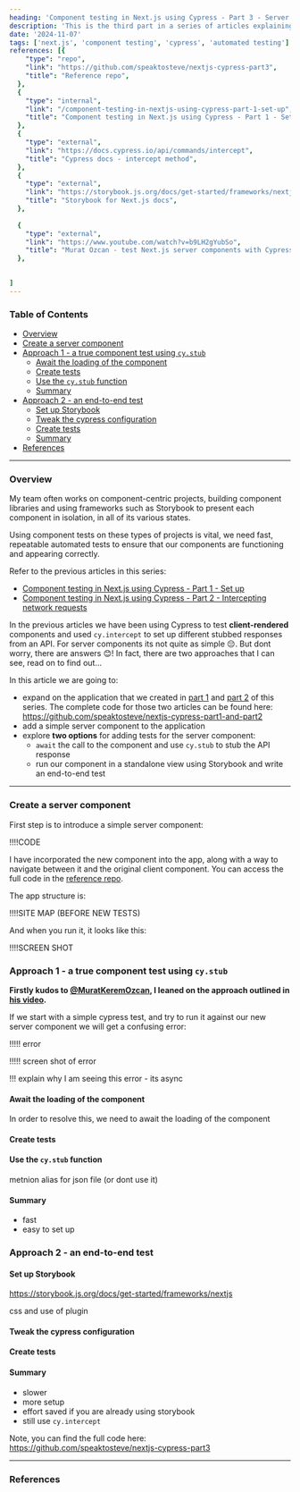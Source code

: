 ```yaml
---
heading: 'Component testing in Next.js using Cypress - Part 3 - Server components'
description: 'This is the third part in a series of articles explaining how to set up and write component tests for Next.js using Cypress. It describes how to cover your server-rendered components with automated tests.'
date: '2024-11-07'
tags: ['next.js', 'component testing', 'cypress', 'automated testing']
references: [{
    "type": "repo", 
    "link": "https://github.com/speaktosteve/nextjs-cypress-part3",
    "title": "Reference repo",
  },
  {
    "type": "internal", 
    "link": "/component-testing-in-nextjs-using-cypress-part-1-set-up",
    "title": "Component testing in Next.js using Cypress - Part 1 - Set up",
  },
  {
    "type": "external", 
    "link": "https://docs.cypress.io/api/commands/intercept",
    "title": "Cypress docs - intercept method",
  },
  {
    "type": "external", 
    "link": "https://storybook.js.org/docs/get-started/frameworks/nextjs",
    "title": "Storybook for Next.js docs",
  },
  
  {
    "type": "external", 
    "link": "https://www.youtube.com/watch?v=b9LH2gYubSo",
    "title": "Murat Ozcan - test Next.js server components with Cypress component tests",
  },
  

]
---
```

### Table of Contents

<!-- TOC start (generated with https://github.com/derlin/bitdowntoc) -->

- [Overview](#overview)
- [Create a server component](#create-a-server-component)
- [Approach 1 - a true component test using `cy.stub`](#approach-1-a-true-component-test-using-cystub)
   * [Await the loading of the component](#await-the-loading-of-the-component)
   * [Create tests](#create-tests)
   * [Use the `cy.stub` function](#use-the-cystub-function)
   * [Summary](#summary)
- [Approach 2 - an end-to-end test](#approach-2-an-end-to-end-test)
   * [Set up Storybook](#set-up-storybook)
   * [Tweak the cypress configuration](#tweak-the-cypress-configuration)
   * [Create tests](#create-tests-1)
   * [Summary](#summary-1)
- [References](#references)

<!-- TOC end -->

---

<!-- TOC --><a name="overview"></a>
### Overview

My team often works on component-centric projects, building component libraries and using frameworks such as Storybook to present each component in isolation, in all of its various states.

Using component tests on these types of projects is vital, we need fast, repeatable automated tests to ensure that our components are functioning and appearing correctly.

<div class="border p-4 not-italic">
Refer to the previous articles in this series:
<ul>
<li><a href="/component-testing-in-nextjs-using-cypress-part-1-set-up">Component testing in Next.js using Cypress - Part 1 - Set up</a></li>
<li><a href="/component-testing-in-nextjs-using-cypress-part-2-network-intercepting">Component testing in Next.js using Cypress - Part 2 - Intercepting network requests</a></li>
</div>

In the previous articles we have been using Cypress to test **client-rendered** components and used `cy.intercept` to set up different stubbed responses from an API.
For server components its not quite as simple 😔. But dont worry, there are answers 😊! In fact, there are two approaches that I can see, read on to find out...

In this article we are going to:

- expand on the application that we created in [part 1](/component-testing-in-nextjs-using-cypress-part-1-set-up) and [part 2](/component-testing-in-nextjs-using-cypress-part-2-network-intercepting) of this series. The complete code for those two articles can be found here: https://github.com/speaktosteve/nextjs-cypress-part1-and-part2
- add a simple server component to the application
- explore **two options** for adding tests for the server component:
  - `await` the call to the component and use `cy.stub` to stub the API response
  - run our component in a standalone view using Storybook and write an end-to-end test
---

<!-- TOC --><a name="create-a-server-component"></a>
### Create a server component

First step is to introduce a simple server component:

!!!!CODE

I have incorporated the new component into the app, along with a way to navigate between it and the original client component. You can access the full code in the [reference repo](https://github.com/speaktosteve/nextjs-cypress-part3).

The app structure is:

!!!!SITE MAP (BEFORE NEW TESTS)

And when you run it, it looks like this:

!!!!SCREEN SHOT

<!-- TOC --><a name="approach-1-a-true-component-test-using-cystub"></a>
### Approach 1 - a true component test using `cy.stub`

**Firstly kudos to [@MuratKeremOzcan](@MuratKeremOzcan), I leaned on the approach outlined in [his video](https://www.youtube.com/watch?v=b9LH2gYubSo).**

If we start with a simple cypress test, and try to run it against our new server component we will get a confusing error:

!!!!! error

!!!!! screen shot of error

!!! explain why I am seeing this error - its async

<!-- TOC --><a name="await-the-loading-of-the-component"></a>
#### Await the loading of the component

In order to resolve this, we need to await the loading of the component 

<!-- TOC --><a name="create-tests"></a>
#### Create tests

<!-- TOC --><a name="use-the-cystub-function"></a>
#### Use the `cy.stub` function

metnion alias for json file (or dont use it)

<!-- TOC --><a name="summary"></a>
#### Summary
- fast
- easy to set up


<!-- TOC --><a name="approach-2-an-end-to-end-test"></a>
### Approach 2 - an end-to-end test

<!-- TOC --><a name="set-up-storybook"></a>
#### Set up Storybook
https://storybook.js.org/docs/get-started/frameworks/nextjs

css and use of plugin


<!-- TOC --><a name="tweak-the-cypress-configuration"></a>
#### Tweak the cypress configuration

<!-- TOC --><a name="create-tests-1"></a>
#### Create tests



<!-- TOC --><a name="summary-1"></a>
#### Summary
- slower
- more setup
- effort saved if you are already using storybook
- still use `cy.intercept`


Note, you can find the full code here: https://github.com/speaktosteve/nextjs-cypress-part3

---

<!-- TOC --><a name="references"></a>
### References
